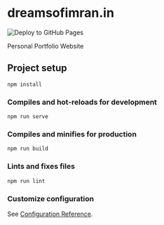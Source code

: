 # dreamsofimran.in
![Deploy to GitHub Pages](https://github.com/DreamsOfImran/dreamsofimran.in/workflows/Deploy%20to%20GitHub%20Pages/badge.svg)

Personal Portfolio Website

## Project setup
```
npm install
```

### Compiles and hot-reloads for development
```
npm run serve
```

### Compiles and minifies for production
```
npm run build
```

### Lints and fixes files
```
npm run lint
```

### Customize configuration
See [Configuration Reference](https://cli.vuejs.org/config/).
